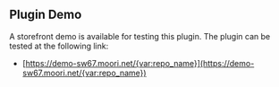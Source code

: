 ## Plugin Demo

A storefront demo is available for testing this plugin. The plugin can be tested at the following link:

- [https://demo-sw67.moori.net/{var:repo_name}](https://demo-sw67.moori.net/{var:repo_name})
